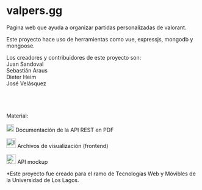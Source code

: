 # valpers.gg 
Pagina web que ayuda a organizar partidas personalizadas de valorant.

Este proyecto hace uso de herramientas como vue, expressjs, mongodb y mongoose.

Los creadores y contribuidores de este proyecto son:<br/>
Juan Sandoval<br/>
Sebastián Araus<br/>
Dieter Heim<br/>
José Velásquez<br/>
<br/><br/><br/><br/>
Material:

<a title="Documentación API REST PDF" href="https://drive.google.com/file/d/1YfqxyKQ3IlEuOzJiJX93Do5-AzdpdYiG/view?usp=sharing"><img src="http://www.ugelcp.gob.pe/assets/img/iconos/icono-pdf.png" alt="Documentación API REST" width="20" height="20"/></a>   Documentación de la API REST en PDF

<a title="Imagenes, bocetos y mockups visuales" href="https://drive.google.com/drive/folders/1_YqJD4KR7wAOTSrf14zK8uLj_ugnZOCb?usp=sharing"><img src="https://upload.wikimedia.org/wikipedia/commons/thumb/a/a1/Icons8_flat_folder.svg/2048px-Icons8_flat_folder.svg.png" alt="Imagenes, bocetos y mockups visuales" width="25" height="25"/></a>   Archivos de visualización (frontend)

<a title="Clonar proyecto de mockapi" href="https://mockapi.io/clone/6341d50316ffb7e275d8acd8"><img src="http://todochido.weebly.com/uploads/5/9/6/9/59699625/3878084_orig.png" alt="Clonar proyecto de mockapi" width="25" height="25"/></a>   API mockup

*Este proyecto fue creado para el ramo de Tecnologías Web y Móvibles de la Universidad de Los Lagos.

[1]: https://drive.google.com/file/d/1YfqxyKQ3IlEuOzJiJX93Do5-AzdpdYiG/view?usp=sharing
